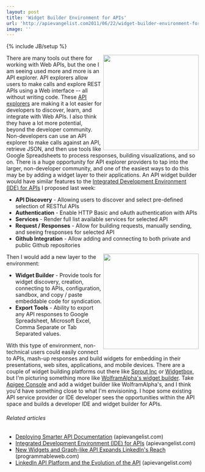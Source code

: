 ```yaml
---
layout: post
title: 'Widget Builder Environment for APIs'
url: 'http://apievangelist.com2011/06/22/widget-builder-environment-for-apis/'
image: ''
---
```

{% include JB/setup %}
<a title="Apigee Console" href="http://apigee.com/about/products_togo.html"><img src="http://kinlane-productions.s3.amazonaws.com/api-evangelist/apigee-api-console.jpg"  width="250" align="right" /></a>There are many tools out there for working with Web APIs, but the one I am seeing used more and more is an API explorer. API explorers allow users to make calls and explore REST APIs using a Web interface -- all without writing code.
These <a title="API explorers" href="http://blog.apievangelist.com/2011/03/24/explorers-open-api-access-beyond-developers/">API explorers</a> are making it a lot easier for developers to discover, learn, and integrate with Web APIs. I also think they have a lot more potential, beyond the developer community.
Non-developers can use an API explorer to make calls against an API, retrieve JSON, and then use tools like Google Spreadsheets to process responses, building visualizations, and so on.
There is a huge opportunity for API explorer providers to tap into the larger, non-developer community, and one of the easiest ways to do this may be by adding a widget layer to their applications.
An API widget builder would have similar features to the <a title="Integrated Development Environment (IDE) for APIs" href="http://blog.apievangelist.com/2011/06/18/integrated-development-environment-ide-for-apis/">Integrated Development Environment (IDE) for APIs</a> I proposed last week:
<ul >
     <li>
          <strong>API Discovery</strong> - Allowing users to discover and select pre-defined selection of RESTful APIs
     </li>
     <li>
          <strong>Authentication</strong> - Enable HTTP Basic and oAuth authentication with APIs
     </li>
     <li>
          <strong>Services</strong> - Render full list available services for selected API
     </li>
     <li>
          <strong>Request / Responses</strong> - Allow for building requests, manually sending, and seeing fresponses for selected API
     </li>
     <li>
          <strong>Github Integration</strong> - Allow adding and connecting to both private and public Github repositories
     </li>
</ul><a title="WolframAlphas widget builder" href="http://developer.wolframalpha.com/widgetbuilder/"><img src="http://kinlane-productions.s3.amazonaws.com/api-evangelist/wolfram-alpha/wolfram-alpha-widget-builder.png"  width="250" align="right" /></a>Then I would add a new layer to the environment:
<ul >
     <li>
          <strong>Widget Builder</strong> - Provide tools for widget discovery, creation, connecting to APIs, configuration, sandbox, and copy / paste embeddable code for syndication.
     </li>
     <li>
          <strong>Export Tools</strong> - Ability to export any API responses to Google Spreadsheet, Microsoft Excel, Comma Separate or Tab Separated values.
     </li>
</ul>With this type of environment, non-technical users could easily connect to APIs, mash-up responses and build widgets for embedding in their presentations, web sites, applications, and mobile devices.
There are a couple of widget building platforms out there like <a title="Sprout Inc" href="http://sproutinc.com/">Sprout Inc</a> or <a title="Widgetbox" href="http://www.widgetbox.com/overview/">Widgetbox</a>, but I'm picturing something more like <a title="WolframAlphas Widget Builder" href="http://developer.wolframalpha.com/widgetbuilder/">WolframAlpha's widget builder</a>. Take <a title="Apigee Console" href="http://apigee.com/about/products_togo.html">Apigee Console</a> and add a widget builder like WolframAlpha's, and I think you'd have something close to what I'm envisioning.
I hope some existing API service provider or IDE developer sees the opportunities within the API space and builds a developer IDE and widget builder for APIs.
<h6 >
     Related articles
</h6>
<ul >
     <li >
          <a href="http://blog.apievangelist.com/2011/06/17/deploying-smarter-api-documentation/">Deploying Smarter API Documentation</a> (apievangelist.com)
     </li>
     <li >
          <a href="http://blog.apievangelist.com/2011/06/18/integrated-development-environment-ide-for-apis/">Integrated Development Environment (IDE) for APIs</a> (apievangelist.com)
     </li>
     <li >
          <a href="http://blog.programmableweb.com/2011/04/15/new-widgets-and-graph-like-api-expands-linkedins-reach/">New Widgets and Graph-like API Expands LinkedIn's Reach</a> (programmableweb.com)
     </li>
     <li >
          <a href="http://blog.apievangelist.com/2011/04/13/linkedin-api-platform-and-the-evolution-of-the-api/">LinkedIn API Platform and the Evolution of the API</a> (apievangelist.com)
     </li>
</ul>
